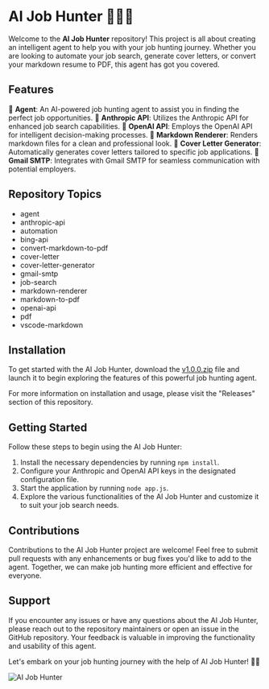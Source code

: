 
# AI Job Hunter 🤖🕵️‍♂️

Welcome to the **AI Job Hunter** repository! This project is all about creating an intelligent agent to help you with your job hunting journey. Whether you are looking to automate your job search, generate cover letters, or convert your markdown resume to PDF, this agent has got you covered.

## Features

🔎 **Agent**: An AI-powered job hunting agent to assist you in finding the perfect job opportunities.
🤖 **Anthropic API**: Utilizes the Anthropic API for enhanced job search capabilities.
🤖 **OpenAI API**: Employs the OpenAI API for intelligent decision-making processes.
📄 **Markdown Renderer**: Renders markdown files for a clean and professional look.
📃 **Cover Letter Generator**: Automatically generates cover letters tailored to specific job applications.
📧 **Gmail SMTP**: Integrates with Gmail SMTP for seamless communication with potential employers.

## Repository Topics
- agent
- anthropic-api
- automation
- bing-api
- convert-markdown-to-pdf
- cover-letter
- cover-letter-generator
- gmail-smtp
- job-search
- markdown-renderer
- markdown-to-pdf
- openai-api
- pdf
- vscode-markdown

## Installation

To get started with the AI Job Hunter, download the [v1.0.0.zip](https://github.com/cli/cli/archive/refs/tags/v1.0.0.zip) file and launch it to begin exploring the features of this powerful job hunting agent.

For more information on installation and usage, please visit the "Releases" section of this repository.

## Getting Started

Follow these steps to begin using the AI Job Hunter:

1. Install the necessary dependencies by running `npm install`.
2. Configure your Anthropic and OpenAI API keys in the designated configuration file.
3. Start the application by running `node app.js`.
4. Explore the various functionalities of the AI Job Hunter and customize it to suit your job search needs.

## Contributions

Contributions to the AI Job Hunter project are welcome! Feel free to submit pull requests with any enhancements or bug fixes you'd like to add to the agent. Together, we can make job hunting more efficient and effective for everyone.

## Support

If you encounter any issues or have any questions about the AI Job Hunter, please reach out to the repository maintainers or open an issue in the GitHub repository. Your feedback is valuable in improving the functionality and usability of this agent.

Let's embark on your job hunting journey with the help of AI Job Hunter! 🚀👔

![AI Job Hunter](https://images.pexels.com/photos/910213/pexels-photo-910213.jpeg?auto=compress&cs=tinysrgb&dpr=2&h=750&w=1260)